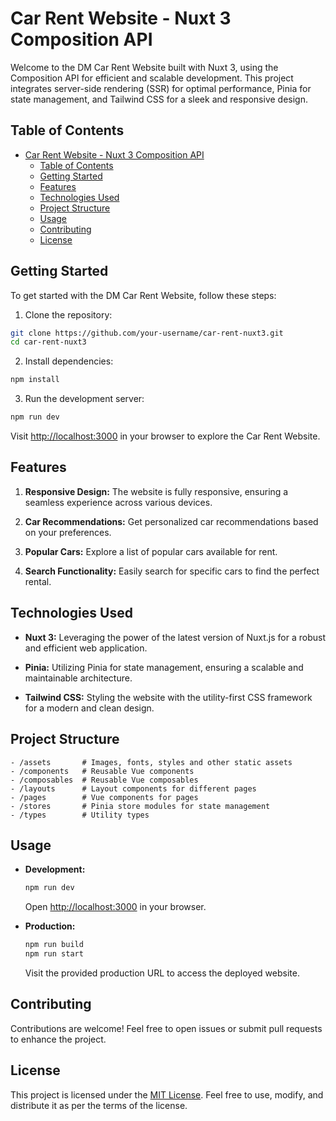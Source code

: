 # Car Rent Website - Nuxt 3 Composition API

Welcome to the DM Car Rent Website built with Nuxt 3, using the Composition API for efficient and scalable development. This project integrates server-side rendering (SSR) for optimal performance, Pinia for state management, and Tailwind CSS for a sleek and responsive design.

## Table of Contents

- [Car Rent Website - Nuxt 3 Composition API](#car-rent-website---nuxt-3-composition-api)
  - [Table of Contents](#table-of-contents)
  - [Getting Started](#getting-started)
  - [Features](#features)
  - [Technologies Used](#technologies-used)
  - [Project Structure](#project-structure)
  - [Usage](#usage)
  - [Contributing](#contributing)
  - [License](#license)

## Getting Started

To get started with the DM Car Rent Website, follow these steps:

1. Clone the repository:

```bash
git clone https://github.com/your-username/car-rent-nuxt3.git
cd car-rent-nuxt3
```

2. Install dependencies:

```bash
npm install
```

3. Run the development server:

```bash
npm run dev
```

Visit [http://localhost:3000](http://localhost:3000) in your browser to explore the Car Rent Website.

## Features

1. **Responsive Design:** The website is fully responsive, ensuring a seamless experience across various devices.

2. **Car Recommendations:** Get personalized car recommendations based on your preferences.

3. **Popular Cars:** Explore a list of popular cars available for rent.

4. **Search Functionality:** Easily search for specific cars to find the perfect rental.

## Technologies Used

- **Nuxt 3:** Leveraging the power of the latest version of Nuxt.js for a robust and efficient web application.

- **Pinia:** Utilizing Pinia for state management, ensuring a scalable and maintainable architecture.

- **Tailwind CSS:** Styling the website with the utility-first CSS framework for a modern and clean design.

## Project Structure

```
- /assets       # Images, fonts, styles and other static assets
- /components   # Reusable Vue components
- /composables  # Reusable Vue composables
- /layouts      # Layout components for different pages
- /pages        # Vue components for pages
- /stores       # Pinia store modules for state management
- /types        # Utility types
```

## Usage

- **Development:**
  ```bash
  npm run dev
  ```
  Open [http://localhost:3000](http://localhost:3000) in your browser.

- **Production:**
  ```bash
  npm run build
  npm run start
  ```
  Visit the provided production URL to access the deployed website.

## Contributing

Contributions are welcome! Feel free to open issues or submit pull requests to enhance the project.

## License

This project is licensed under the [MIT License](LICENSE). Feel free to use, modify, and distribute it as per the terms of the license.
